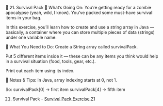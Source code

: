 💾 21. Survival Pack
🧠 What’s Going On:
You’re getting ready for a zombie apocalypse (yeah, wild, I know). You’ve packed some must-have survival items in your bag.

In this exercise, you’ll learn how to create and use a string array in Java — basically, a container where you can store multiple pieces of data (strings) under one variable name.

🔧 What You Need to Do:
Create a String array called survivalPack.

Put 5 different items inside it — these can be any items you think would help in a survival situation (food, tools, gear, etc.).

Print out each item using its index.

📘 Notes & Tips:
In Java, array indexing starts at 0, not 1.

So:
survivalPack[0] → first item
survivalPack[4] → fifth item

21. Survival Pack - <a href="./21-survival-pack.java" style="text-decoration: underline;">Survival Pack Exercise 21</a>
